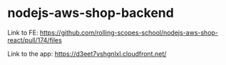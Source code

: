 # nodejs-aws-shop-backend

Link to FE: https://github.com/rolling-scopes-school/nodejs-aws-shop-react/pull/174/files

Link to the app: https://d3eet7vshgnlxl.cloudfront.net/
